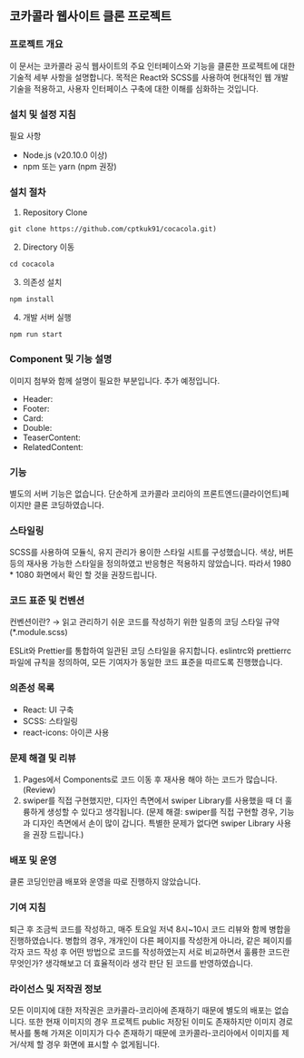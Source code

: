 ## 코카콜라 웹사이트 클론 프로젝트

### 프로젝트 개요

이 문서는 코카콜라 공식 웹사이트의 주요 인터페이스와 기능을 클론한 프로젝트에 대한 기술적 세부 사항을 설명합니다. 목적은 React와 SCSS를 사용하여 현대적인 웹 개발 기술을 적용하고, 사용자 인터페이스 구축에 대한 이해를 심화하는 것입니다.


### 설치 및 설정 지침

필요 사항
- Node.js (v20.10.0 이상)
- npm 또는 yarn (npm 권장)


### 설치 절차
1. Repository Clone
```
git clone https://github.com/cptkuk91/cocacola.git)
```

2. Directory 이동
```
cd cocacola
```

3. 의존성 설치
```
npm install
```

4. 개발 서버 실행
```
npm run start
```


### Component 및 기능 설명
이미지 첨부와 함께 설명이 필요한 부분입니다. 추가 예정입니다.

* Header:
* Footer:
* Card:
* Double:
* TeaserContent:
* RelatedContent:


### 기능
별도의 서버 기능은 없습니다. 단순하게 코카콜라 코리아의 프론트엔드(클라이언트)페이지만 클론 코딩하였습니다.


### 스타일링
SCSS를 사용하여 모듈식, 유지 관리가 용이한 스타일 시트를 구성했습니다. 색상, 버튼 등의 재사용 가능한 스타일을 정의하였고 반응형은 적용하지 않았습니다.
따라서 1980 * 1080 화면에서 확인 할 것을 권장드립니다.


### 코드 표준 및 컨벤션
컨벤션이란? → 읽고 관리하기 쉬운 코드를 작성하기 위한 일종의 코딩 스타일 규약 (*.module.scss)

ESLit와 Prettier를 통합하여 일관된 코딩 스타일을 유지합니다.
eslintrc와 prettierrc 파일에 규칙을 정의하여, 모든 기여자가 동일한 코드 표준을 따르도록 진행했습니다.


### 의존성 목록
* React: UI 구축
* SCSS: 스타일링
* react-icons: 아이콘 사용


### 문제 해결 및 리뷰
1. Pages에서 Components로 코드 이동 후 재사용 해야 하는 코드가 많습니다. (Review)
2. swiper를 직접 구현했지만, 디자인 측면에서 swiper Library를 사용했을 때 더 훌륭하게 생성할 수 있다고 생각됩니다. (문제 해결: swiper를 직접 구현할 경우, 기능과 디자인 측면에서 손이 많이 갑니다. 특별한 문제가 없다면 swiper Library 사용을 권장 드립니다.)


### 배포 및 운영
클론 코딩인만큼 배포와 운영을 따로 진행하지 않았습니다.


### 기여 지침
퇴근 후 조금씩 코드를 작성하고, 매주 토요일 저녁 8시~10시 코드 리뷰와 함께 병합을 진행하였습니다.
병합의 경우, 개개인이 다른 페이지를 작성한게 아니라, 같은 페이지를 각자 코드 작성 후 어떤 방법으로 코드를 작성하였는지 서로 비교하면서 훌륭한 코드란 무엇인가? 생각해보고 더 효율적이라 생각 판단 된 코드를 반영하였습니다.


### 라이선스 및 저작권 정보
모든 이미지에 대한 저작권은 코카콜라-코리아에 존재하기 때문에 별도의 배포는 없습니다.
또한 현재 이미지의 경우 프로젝트 public 저장된 이미도 존재하지만 이미지 경로 복사를 통해 가져온 이미지가 다수 존재하기 때문에 코카콜라-코리아에서 이미지를 제거/삭제 할 경우 화면에 표시할 수 없게됩니다.
